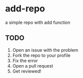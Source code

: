 # add-repo
a simple repo with add function

## TODO
1. Open an issue with the problem
2. Fork the repo to your profile
3. Fix the error
4. Open a pull request
5. Get reviewed!
